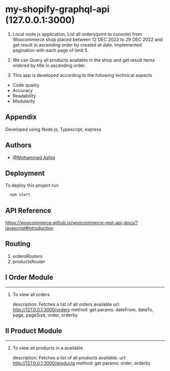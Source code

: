 # my-shopify-graphql-api (127.0.0.1:3000)


1. Local node js application, List all orders(print to console) from Woocommerce shop placed between 12 DEC 2022 to 29 DEC 2022 and get result in ascending order by created at date. Implemented pagination with each page of limit 5.

2. We can Query all products available in the shop and get result items ordered by title in ascending order.



3. This app is developed according to the following technical aspects
- Code quality
- Accuracy
- Readability
- Modularity




## Appendix

Developed using Node js, Typescript, express



## Authors

- [@Mohammed Ashiq](https://github.com/mohammedashiqs)


## Deployment

To deploy this project run

```bash
  npm start
```
## API Reference
https://woocommerce.github.io/woocommerce-rest-api-docs/?javascript#introduction


## Routing
1. ordersRouters
2. productsRouter

## I Order Module
-------------------

1. To view all orders

   description: Fetches a list of all orders available
   url: http://127.0.0.1:3000/orders
   method: get
   params: dateFrom, dateTo, page, pageSize, order, orderby

## II Product Module
-------------------

2. To view all products in a available
   
   description: Fetches a list of all products available.
   url: http://127.0.0.1:3000/products
   method: get
   params: order, orderby
